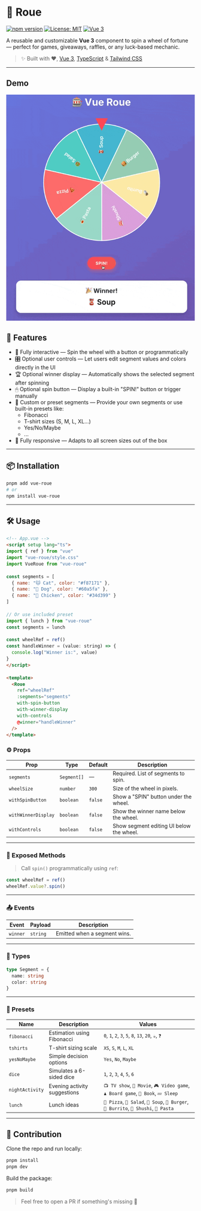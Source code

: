# 🎡 Roue

[![npm version](https://img.shields.io/npm/v/wheel-of-fortune.svg?style=flat-square)](https://www.npmjs.com/package/wheel-of-fortune)
[![License: MIT](https://img.shields.io/badge/license-MIT-blue.svg)](./LICENSE)
[![Vue 3](https://img.shields.io/badge/vue-3.x-brightgreen.svg)](https://vuejs.org/)

A reusable and customizable **Vue 3** component to spin a wheel of fortune — perfect for games, giveaways, raffles, or any luck-based mechanic.

> ✨ Built with ❤️, [Vue 3](https://vuejs.org/), [TypeScript](https://www.typescriptlang.org/) & [Tailwind CSS](https://tailwindcss.com/)

---

## Demo

![Vue Roue Demo](./demo.gif)

## 🚀 Features

- 🎯 Fully interactive — Spin the wheel with a button or programmatically
- 🎛 Optional user controls — Let users edit segment values and colors directly in the UI
- 🏆 Optional winner display — Automatically shows the selected segment after spinning
- 🖱 Optional spin button — Display a built-in "SPIN!" button or trigger manually
- 🎨 Custom or preset segments — Provide your own segments or use built-in presets like:
  - Fibonacci
  - T-shirt sizes (S, M, L, XL…)
  - Yes/No/Maybe
  - ...
- 📱 Fully responsive — Adapts to all screen sizes out of the box

---

## 📦 Installation

```bash
pnpm add vue-roue
# or
npm install vue-roue
```
---

## 🛠 Usage

```html
<!-- App.vue -->
<script setup lang="ts">
import { ref } from "vue"
import "vue-roue/style.css"
import VueRoue from "vue-roue"

const segments = [
  { name: "🐱 Cat", color: "#f87171" },
  { name: "🐶 Dog", color: "#60a5fa" },
  { name: "🐔 Chicken", color: "#34d399" }
]

// Or use included preset
import { lunch } from "vue-roue"
const segments = lunch

const wheelRef = ref()
const handleWinner = (value: string) => {
  console.log("Winner is:", value)
}
</script>

<template>
  <Roue
    ref="wheelRef"
    :segments="segments"
    with-spin-button
    with-winner-display
    with-controls
    @winner="handleWinner"
  />
</template>
```

### ⚙️ Props

| Prop                | Type        | Default | Description                              |
| ------------------- | ----------- | ------- | ---------------------------------------- |
| `segments`          | `Segment[]` | —       | Required. List of segments to spin.      |
| `wheelSize`         | `number`    | `300`   | Size of the wheel in pixels.             |
| `withSpinButton`    | `boolean`   | `false` | Show a "SPIN" button under the wheel.    |
| `withWinnerDisplay` | `boolean`   | `false` | Show the winner name below the wheel.    |
| `withControls`      | `boolean`   | `false` | Show segment editing UI below the wheel. |

---

### 🔁 Exposed Methods

> Call `spin()` programmatically using `ref`:

```ts
const wheelRef = ref()
wheelRef.value?.spin()
```

---

### 📤 Events

| Event    | Payload  | Description                  |
| -------- | -------- | ---------------------------- |
| `winner` | `string` | Emitted when a segment wins. |

---

### 🧩 Types
```ts
type Segment = {
  name: string
  color: string
}
```

---

### 🎨 Presets

| Name            | Description                  | Values                                                                                |
| --------------- | ---------------------------- | ------------------------------------------------------------------------------------- |
| `fibonacci`     | Estimation using Fibonacci   | `0`, `1`, `2`, `3`, `5`, `8`, `13`, `20`, `☕`, `❓`                                    |
| `tshirts`       | T-shirt sizing scale         | `XS`, `S`, `M`, `L`, `XL`                                                             |
| `yesNoMaybe`    | Simple decision options      | `Yes`, `No`, `Maybe`                                                                  |
| `dice`          | Simulates a 6-sided dice     | `1`, `2`, `3`, `4`, `5`, `6`                                                          |
| `nightActivity` | Evening activity suggestions | `📺 TV show`, `🎥 Movie`, `🎮 Video game`, `♟️ Board game`, `📖 Book`, `💤 Sleep`     |
| `lunch`         | Lunch ideas                  | `🍕 Pizza`, `🥗 Salad`, `🥫 Soup`, `🍔 Burger`, `🌯 Burrito`, `🍣 Shushi`, `🍝 Pasta` |


---

## 👥 Contribution

Clone the repo and run locally:
```bash
pnpm install
pnpm dev
```

Build the package:
```bash
pnpm build
````

> Feel free to open a PR if something's missing 🙏
